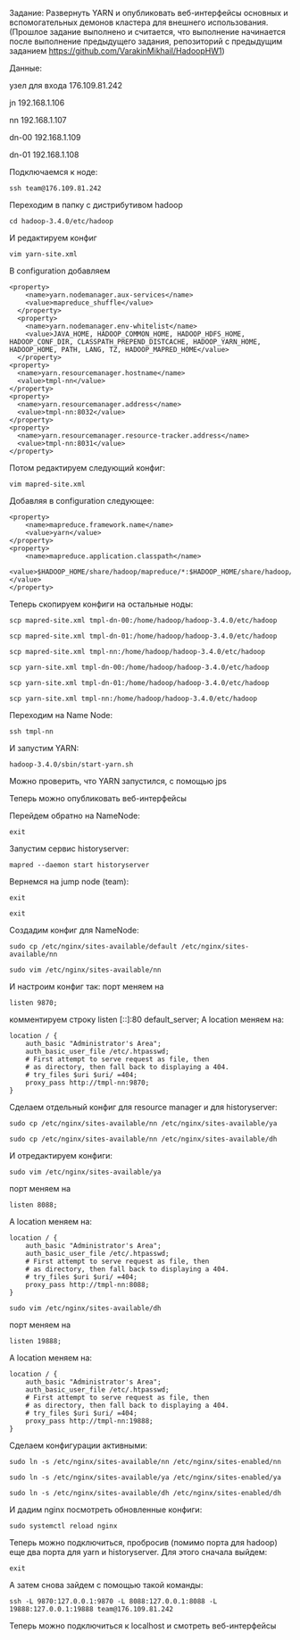 
Задание:
Развернуть YARN и опубликовать веб-интерфейсы основных и вспомогательных демонов кластера для внешнего использования.
(Прошлое задание выполнено и считается, что выполнение начинается после выполнение предыдущего задания, репозиторий с предыдущим заданием https://github.com/VarakinMikhail/HadoopHW1)

Данные:

узел для входа 176.109.81.242 

jn 192.168.1.106 

nn 192.168.1.107 

dn-00 192.168.1.109 

dn-01 192.168.1.108

Подключаемся к ноде:
```
ssh team@176.109.81.242
```

Переходим в папку с дистрибутивом hadoop
```
cd hadoop-3.4.0/etc/hadoop
```

И редактируем конфиг
```
vim yarn-site.xml
```
В configuration добавляем


```
<property>
	<name>yarn.nodemanager.aux-services</name>
	<value>mapreduce_shuffle</value>
  </property>
  <property>
	<name>yarn.nodemanager.env-whitelist</name>
	<value>JAVA_HOME, HADOOP_COMMON_HOME, HADOOP_HDFS_HOME, HADOOP_CONF_DIR, CLASSPATH_PREPEND_DISTCACHE, HADOOP_YARN_HOME, HADOOP_HOME, PATH, LANG, TZ, HADOOP_MAPRED_HOME</value>
  </property>
<property>
  <name>yarn.resourcemanager.hostname</name>
  <value>tmpl-nn</value>
</property>
<property>
  <name>yarn.resourcemanager.address</name>
  <value>tmpl-nn:8032</value>
</property>
<property>
  <name>yarn.resourcemanager.resource-tracker.address</name>
  <value>tmpl-nn:8031</value>
</property>
```

Потом редактируем следующий конфиг:
```
vim mapred-site.xml
```

Добавляя в configuration следующее:
```
<property>
    <name>mapreduce.framework.name</name>
    <value>yarn</value>
</property>
<property>
    <name>mapreduce.application.classpath</name>
    <value>$HADOOP_HOME/share/hadoop/mapreduce/*:$HADOOP_HOME/share/hadoop/mapreduce/lib/*</value>
</property>
```
Теперь скопируем конфиги на остальные ноды:
```
scp mapred-site.xml tmpl-dn-00:/home/hadoop/hadoop-3.4.0/etc/hadoop
```
```
scp mapred-site.xml tmpl-dn-01:/home/hadoop/hadoop-3.4.0/etc/hadoop
```
```
scp mapred-site.xml tmpl-nn:/home/hadoop/hadoop-3.4.0/etc/hadoop
```
```
scp yarn-site.xml tmpl-dn-00:/home/hadoop/hadoop-3.4.0/etc/hadoop
```
```
scp yarn-site.xml tmpl-dn-01:/home/hadoop/hadoop-3.4.0/etc/hadoop
```
```
scp yarn-site.xml tmpl-nn:/home/hadoop/hadoop-3.4.0/etc/hadoop
```
Переходим на Name Node:
```
ssh tmpl-nn
```
И запустим YARN:
```
hadoop-3.4.0/sbin/start-yarn.sh
```
Можно проверить, что YARN запустился, с помощью jps

Теперь можно опубликовать веб-интерфейсы

Перейдем обратно на NameNode:
```
exit
```
Запустим сервис historyserver:
```
mapred --daemon start historyserver
```

Вернемся на jump node (team):
```
exit
```
```
exit
```
Создадим конфиг для NameNode:
```
sudo cp /etc/nginx/sites-available/default /etc/nginx/sites-available/nn
```
```
sudo vim /etc/nginx/sites-available/nn
```
И настроим конфиг так: порт меняем на 
```
listen 9870;
```
комментируем строку listen [::]:80 default_server;
А location меняем на:
```
location / {
    auth_basic "Administrator's Area";
    auth_basic_user_file /etc/.htpasswd;
    # First attempt to serve request as file, then
    # as directory, then fall back to displaying a 404.
    # try_files $uri $uri/ =404;
    proxy_pass http://tmpl-nn:9870;
}
```

Сделаем отдельный конфиг для resource manager и для historyserver:
```
sudo cp /etc/nginx/sites-available/nn /etc/nginx/sites-available/ya
```
```
sudo cp /etc/nginx/sites-available/nn /etc/nginx/sites-available/dh
```
И отредактируем конфиги:
```
sudo vim /etc/nginx/sites-available/ya
```

порт меняем на 
```
listen 8088;
```
А location меняем на:
```
location / {
    auth_basic "Administrator's Area";
    auth_basic_user_file /etc/.htpasswd;
    # First attempt to serve request as file, then
    # as directory, then fall back to displaying a 404.
    # try_files $uri $uri/ =404;
    proxy_pass http://tmpl-nn:8088;
}
```
```
sudo vim /etc/nginx/sites-available/dh
```
порт меняем на 
```
listen 19888;
```
А location меняем на:
```
location / {
    auth_basic "Administrator's Area";
    auth_basic_user_file /etc/.htpasswd;
    # First attempt to serve request as file, then
    # as directory, then fall back to displaying a 404.
    # try_files $uri $uri/ =404;
    proxy_pass http://tmpl-nn:19888;
}
```
Сделаем конфигурации активными:
```
sudo ln -s /etc/nginx/sites-available/nn /etc/nginx/sites-enabled/nn
```
```
sudo ln -s /etc/nginx/sites-available/ya /etc/nginx/sites-enabled/ya
```
```
sudo ln -s /etc/nginx/sites-available/dh /etc/nginx/sites-enabled/dh
```
И дадим nginx посмотреть обновленные конфиги:
```
sudo systemctl reload nginx
```

Теперь можно подключиться, пробросив (помимо порта для hadoop) еще два порта для yarn и historyserver. Для этого сначала выйдем:
```
exit
```
А затем снова зайдем с помощью такой команды:
```
ssh -L 9870:127.0.0.1:9870 -L 8088:127.0.0.1:8088 -L 19888:127.0.0.1:19888 team@176.109.81.242
```
Теперь можно подключиться к localhost и смотреть веб-интерфейсы
